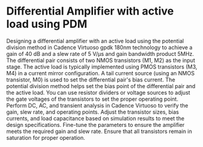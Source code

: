 # Differential Amplifier with active load using PDM
Designing a differential amplifier with an active load using the potential division method in Cadence Virtuoso gpdk 180nm technology to achieve a gain of 40 dB and a slew rate of 5 V/μs and gain bandwidth product 5MHz.
The differential pair consists of two NMOS transistors (M1, M2) as the input stage.
The active load is typically implemented using PMOS transistors (M3, M4) in a current mirror configuration.
A tail current source (using an NMOS transistor, M0) is used to set the differential pair's bias current.
The potential division method helps set the bias point of the differential pair and the active load. You can use resistor dividers or voltage sources to adjust the gate voltages of the transistors to set the proper operating point.
Perform DC, AC, and transient analysis in Cadence Virtuoso to verify the gain, slew rate, and operating points.
Adjust the transistor sizes, bias currents, and load capacitance based on simulation results to meet the design specifications.
Fine-tune the parameters to ensure the amplifier meets the required gain and slew rate. Ensure that all transistors remain in saturation for proper operation.

